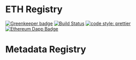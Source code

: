 # ETH Registry

[![Greenkeeper badge](https://badges.greenkeeper.io/ethtective/cafe.svg)](https://greenkeeper.io/) [![Build Status](https://travis-ci.com/ethtective/cafe.svg?branch=master)](https://travis-ci.com/ethtective/cafe) [![code style: prettier](https://img.shields.io/badge/code_style-prettier-ff69b4.svg)](https://github.com/prettier/prettier) [![Ethereum Dapp Badge](https://img.shields.io/badge/web3-app-00ffd9.svg?longcache=true&logo=Ethereum&logoColor=white&style=flat&logoWidth=12)](http://www.ethereum.org)

# Metadata Registry
